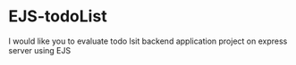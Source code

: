 # EJS-todoList
I would like you to evaluate todo lsit backend application project on express server using EJS
